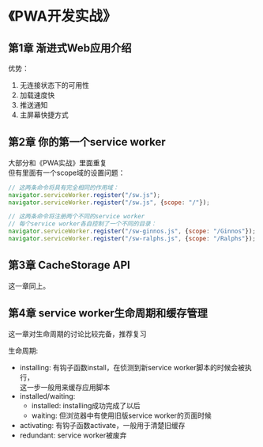 # 《PWA开发实战》
## 第1章 渐进式Web应用介绍
优势：
1. 无连接状态下的可用性
2. 加载速度快
3. 推送通知
4. 主屏幕快捷方式

## 第2章 你的第一个service worker
大部分和《PWA实战》里面重复<br>
但有里面有一个scope域的设置问题：
```javascript
// 这两条命令将具有完全相同的作用域：
navigator.serviceWorker.register("/sw.js");
navigator.serviceWorker.register("/sw.js", {scope: "/"});

// 这两条命令将注册两个不同的service worker
// 每个service worker各自控制了一个不同的目录：
navigator.serviceWorker.register("/sw-ginnos.js", {scope: "/Ginnos"});
navigator.serviceWorker.register("/sw-ralphs.js", {scope: "/Ralphs"});
```

## 第3章 CacheStorage API
这一章同上。

## 第4章 service worker生命周期和缓存管理
这一章对生命周期的讨论比较完备，推荐复习

生命周期: 
* installing: 有钩子函数install，在侦测到新service worker脚本的时候会被执行，<br>
这一步一般用来缓存应用脚本
* installed/waiting:
    * installed: installing成功完成了以后
    * waiting: 但浏览器中有使用旧版service worker的页面时候
* activating: 有钩子函数activate，一般用于清楚旧缓存
* redundant: service worker被废弃